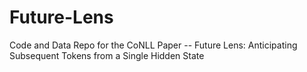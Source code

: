# Future-Lens
Code and Data Repo for the CoNLL Paper -- Future Lens: Anticipating Subsequent Tokens from a Single Hidden State
